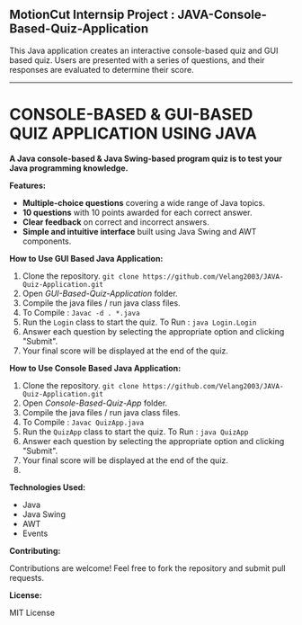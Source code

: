 ## MotionCut Internsip Project : JAVA-Console-Based-Quiz-Application

This Java application creates an interactive console-based quiz and GUI based quiz. Users are presented with a series of questions, and their responses are evaluated to determine their score.

**************************************************
# CONSOLE-BASED & GUI-BASED QUIZ APPLICATION USING JAVA

**A Java console-based & Java Swing-based program quiz is to test your Java programming knowledge.**

**Features:**

* **Multiple-choice questions** covering a wide range of Java topics.
* **10 questions** with 10 points awarded for each correct answer.
* **Clear feedback** on correct and incorrect answers.
* **Simple and intuitive interface** built using Java Swing and AWT components.

**How to Use GUI Based Java Application:**

1. Clone the repository.
   `git clone https://github.com/Velang2003/JAVA-Quiz-Application.git`
2. Open *GUI-Based-Quiz-Application* folder.
3. Compile the java files / run java class files.
4. To Compile : `Javac -d . *.java`
5. Run the `Login` class to start the quiz.
   To Run : `java Login.Login` 
6. Answer each question by selecting the appropriate option and clicking "Submit".
8. Your final score will be displayed at the end of the quiz.

**How to Use Console Based Java Application:**

1. Clone the repository.
   `git clone https://github.com/Velang2003/JAVA-Quiz-Application.git`
2. Open *Console-Based-Quiz-App* folder.
3. Compile the java files / run java class files.
4. To Compile : `Javac QuizApp.java`
5. Run the `QuizApp` class to start the quiz.
   To Run : `java QuizApp` 
6. Answer each question by selecting the appropriate option and clicking "Submit".
8. Your final score will be displayed at the end of the quiz.
9. 

**Technologies Used:**

* Java
* Java Swing
* AWT
* Events

**Contributing:**

Contributions are welcome! Feel free to fork the repository and submit pull requests.

**License:**

MIT License
